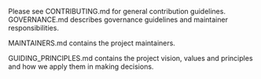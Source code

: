 Please see CONTRIBUTING.md for general contribution guidelines. GOVERNANCE.md describes governance guidelines and maintainer responsibilities.

MAINTAINERS.md contains the project maintainers.

GUIDING_PRINCIPLES.md contains the project vision, values and principles and how we apply them in making decisions.
